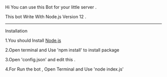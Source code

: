 Hi
You can use this Bot for your little server . 

This bot Write With Node.js Version 12 .


-------------------------------------------
 Installation
 
 1.You should Install [Node.js](https://nodejs.org/en/)
 
 2.Open terminal and Use 'npm install' to install package
 
 3.Open 'config.json' and edit this .
 
 4.For Run the bot , Open Terminal and Use 'node index.js'
